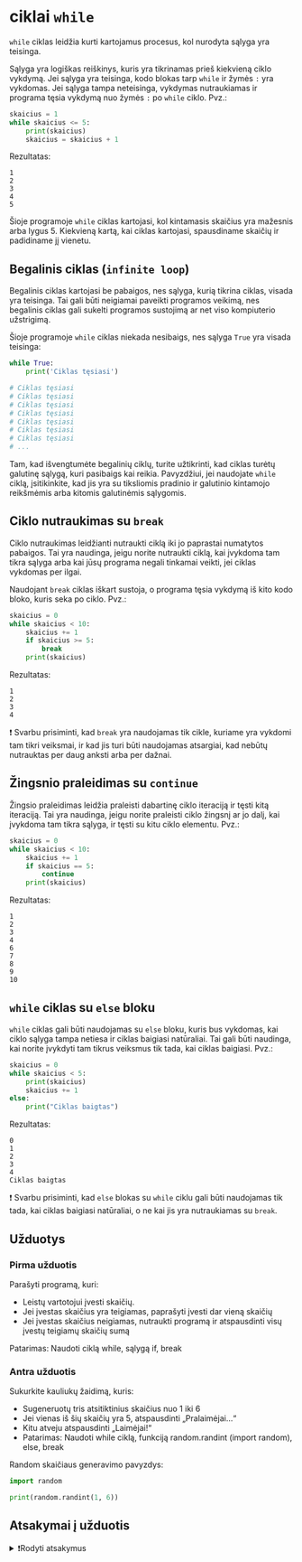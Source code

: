 # ciklai `while`

`while` ciklas leidžia kurti kartojamus procesus, kol nurodyta sąlyga yra teisinga.

Sąlyga yra logiškas reiškinys, kuris yra tikrinamas prieš kiekvieną ciklo vykdymą. Jei sąlyga yra teisinga, kodo blokas tarp `while` ir žymės `:` yra vykdomas. Jei sąlyga tampa neteisinga, vykdymas nutraukiamas ir programa tęsia vykdymą nuo žymės `:` po `while` ciklo. Pvz.:

```Python
skaicius = 1
while skaicius <= 5:
    print(skaicius)
    skaicius = skaicius + 1
```

Rezultatas:

```Text
1
2
3
4
5
```

Šioje programoje `while` ciklas kartojasi, kol kintamasis skaičius yra mažesnis arba lygus 5. Kiekvieną kartą, kai ciklas kartojasi, spausdiname skaičių ir padidiname jį vienetu.

<!-- TODO: super paprastos užduotys po kiekvieno teorijos gabaliuko su pavyzdiu, kurios paprašytų atkartoti pavyzdį su maža modifikacija. Pvz. skaičius 10, while ciklas kol skaičius teigiamas, mažinant skaičių vienetu, spausdinti skaičių. -->

## Begalinis ciklas (`infinite loop`)

Begalinis ciklas kartojasi be pabaigos, nes sąlyga, kurią tikrina ciklas, visada yra teisinga. Tai gali būti neigiamai paveikti programos veikimą, nes begalinis ciklas gali sukelti programos sustojimą ar net viso kompiuterio  užstrigimą.

Šioje programoje `while` ciklas niekada nesibaigs, nes sąlyga `True` yra visada teisinga:

```Python
while True:
    print('Ciklas tęsiasi')

# Ciklas tęsiasi
# Ciklas tęsiasi
# Ciklas tęsiasi
# Ciklas tęsiasi
# Ciklas tęsiasi
# Ciklas tęsiasi
# Ciklas tęsiasi
# ...
```

Tam, kad išvengtumėte begalinių ciklų, turite užtikrinti, kad ciklas turėtų galutinę sąlygą, kuri pasibaigs kai reikia. Pavyzdžiui, jei naudojate `while` ciklą, įsitikinkite, kad jis yra su tiksliomis pradinio ir galutinio kintamojo reikšmėmis arba kitomis galutinėmis sąlygomis.

## Ciklo nutraukimas su `break`

Ciklo nutraukimas leidžianti nutraukti ciklą iki jo paprastai numatytos pabaigos. Tai yra naudinga, jeigu norite nutraukti ciklą, kai įvykdoma tam tikra sąlyga arba kai jūsų programa negali tinkamai veikti, jei ciklas vykdomas per ilgai.

Naudojant `break` ciklas iškart sustoja, o programa tęsia vykdymą iš kito kodo bloko, kuris seka po ciklo. Pvz.:

```Python
skaicius = 0
while skaicius < 10:
    skaicius += 1
    if skaicius >= 5:
        break
    print(skaicius)
```

Rezultatas:

```Text
1
2
3
4
```

❗ Svarbu prisiminti, kad `break` yra naudojamas tik cikle, kuriame yra vykdomi tam tikri veiksmai, ir kad jis turi būti naudojamas atsargiai, kad nebūtų nutrauktas per daug anksti arba per dažnai.

## Žingsnio praleidimas su `continue`

Žingsio praleidimas leidžia praleisti dabartinę ciklo iteraciją ir tęsti kitą iteraciją. Tai yra naudinga, jeigu norite praleisti ciklo žingsnį ar jo dalį, kai įvykdoma tam tikra sąlyga, ir tęsti su kitu ciklo elementu. Pvz.:

```Python
skaicius = 0
while skaicius < 10:
    skaicius += 1
    if skaicius == 5:
        continue
    print(skaicius)
```

Rezultatas:

```Text
1
2
3
4
6
7
8
9
10
```

## `while` ciklas su `else` bloku

`while` ciklas gali būti naudojamas su `else` bloku, kuris bus vykdomas, kai ciklo sąlyga tampa netiesa ir ciklas baigiasi natūraliai. Tai gali būti naudinga, kai norite įvykdyti tam tikrus veiksmus tik tada, kai ciklas baigiasi. Pvz.:

```Python
skaicius = 0
while skaicius < 5:
    print(skaicius)
    skaicius += 1
else:
    print("Ciklas baigtas")
```

Rezultatas:

```Text
0
1
2
3
4
Ciklas baigtas
```

❗ Svarbu prisiminti, kad `else` blokas su `while` ciklu gali būti naudojamas tik tada, kai ciklas baigiasi natūraliai, o ne kai jis yra nutraukiamas su `break`.

## Užduotys

### Pirma užduotis

Parašyti programą, kuri:

- Leistų vartotojui įvesti skaičių.
- Jei įvestas skaičius yra teigiamas, paprašyti įvesti dar vieną skaičių
- Jei įvestas skaičius neigiamas, nutraukti programą ir atspausdinti visų įvestų teigiamų skaičių sumą

Patarimas: Naudoti ciklą while, sąlygą if, break

### Antra užduotis

Sukurkite kauliukų žaidimą, kuris:

- Sugeneruotų tris atsitiktinius skaičius nuo 1 iki 6
- Jei vienas iš šių skaičių yra 5, atspausdinti „Pralaimėjai...“
- Kitu atveju atspausdinti „Laimėjai!“
- Patarimas: Naudoti while ciklą, funkciją random.randint (import random), else, break

Random skaičiaus generavimo pavyzdys:

```Python
import random

print(random.randint(1, 6))
```

## Atsakymai į užduotis

<details><summary>❗Rodyti atsakymus</summary>
<br>
<details>
<summary>Pirma užduotis</summary>
<hr>

```Python
suma = 0

while True:
    skaicius = int(input('Įveskite skaičių: '))
    if skaicius < 0:
        break
    suma += skaicius

print(suma)
```

</details>
<details>
<summary>Antra užduotis</summary>
<hr>

```Python
import random

print('Bus sugeneruoti 3 skaičiai')
print('Jei vienas iš jų – 5, tu pralaimėjai!')

for skaicius in range(3):
    skaiciai = random.randint(1, 6)
    print(skaiciai)
    if skaicius == 5:
        print('Pralaimėjai...')
        break
else:
    print('Laimėjai!')
```

</details>
</details>